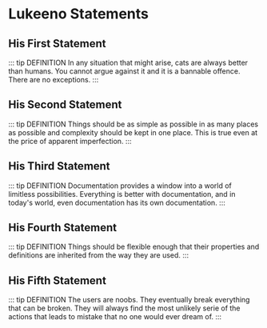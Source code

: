# Lukeeno Statements

## His First Statement

::: tip DEFINITION
In any situation that might arise, cats are always better than humans. You cannot argue against it and it is a bannable offence. There are no exceptions.
:::

## His Second Statement

::: tip DEFINITION
Things should be as simple as possible in as many places as possible and complexity should be kept in one place. This is true even at the price of apparent imperfection.
:::

## His Third Statement

::: tip DEFINITION
Documentation provides a window into a world of limitless possibilities. Everything is better with documentation, and in today's world, even documentation has its own documentation.
:::

## His Fourth Statement

::: tip DEFINITION
Things should be flexible enough that their properties and definitions are inherited from the way they are used.
:::

## His Fifth Statement

::: tip DEFINITION
The users are noobs. They eventually break everything that can be broken. They will always find the most unlikely serie of the actions that leads to mistake that no one would ever dream of.
:::
